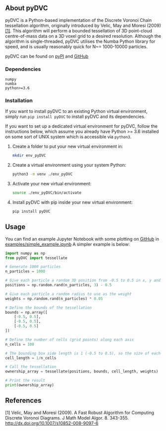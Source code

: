 ## About pyDVC

pyDVC is a Python-based implementation of the Discrete Voronoi Chain tessellation algorithm, originally introduced by Velic, May and Moresi (2009) [[1]](#1).
This algorithm will perform a bounded tessellation of 3D point-cloud centre-of-mass data on a 3D voxel grid to a desired resolution.
Although the algorithm is single-threaded, pyDVC utilises the Numba Python library for speed, and is usually reasonably quick for N~= 1000-10000 particles.

pyDVC can be found on [pyPI](https://pypi.org/project/pyDVC/) and [GitHub](https://github.com/jadball/pyDVC)

### Dependencies

```
numpy
numba
python>=3.6
```

### Installation

If you want to install pyDVC to an existing Python virtual environment, simply run `pip install pyDVC` to install pyDVC and its dependencies.

If you want to set up a dedicated virtual environment for pyDVC, follow the instructions below, which assume you already have Python >= 3.6 installed on some sort of UNIX system which is accessible via `python3`.

1. Create a folder to put your new virtual environment in:
    ```bash
    mkdir env_pyDVC
    ```
2. Create a virtual environment using your system Python:
    ```bash
    python3 -m venv ./env_pyDVC
    ```
3. Activate your new virtual environment:
    ```bash
    source ./env_pyDVC/bin/activate
    ```
4. Install pyDVC with pip inside your new virtual environment:
    ```bash
    pip install pyDVC
    ```

<!-- USAGE EXAMPLES -->
## Usage

You can find an example Jupyter Notebook with some plotting on [GitHub](https://github.com/jadball/pyDVC) in [examples/simple_example.ipynb](https://github.com/jadball/pyDVC/blob/main/examples/simple_example.ipynb)
A simpler example is below:

```py
import numpy as np
from pyDVC import tessellate

# Generate 1000 particles
n_particles = 1000

# Give each particle a random 3D position from -0.5 to 0.5 in x, y and z
positions = np.random.rand(n_particles, 3) - 0.5

# Give each particle a random radius to use as the weight
weights = np.random.rand(n_particles) * 0.05

# Define the bounds of the tessellation
bounds = np.array([
    [-0.5, 0.5],
    [-0.5, 0.5],
    [-0.5, 0.5]
])

# Define the number of cells (grid points) along each axis
n_cells = 100

# The bounding box side length is 1 (-0.5 to 0.5), so the size of each cell is 1/n_cells
cell_length = 1/n_cells

# Call the tessellation
ownership_array = tessellate(positions, bounds, cell_length, weights)

# Print the result
print(ownership_array)
```

## References
<a id="1">[1]</a>
Velic, May and Moresi (2009).
A Fast Robust Algorithm for Computing Discrete Voronoi Diagrams.
J Math Model Algor. 8. 343-355.
http://dx.doi.org/10.1007/s10852-008-9097-6
